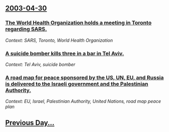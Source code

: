 ## [2003-04-30](/news/2003/04/30/index.md)

### [ The World Health Organization holds a meeting in Toronto regarding SARS.](/news/2003/04/30/the-world-health-organization-holds-a-meeting-in-toronto-regarding-sars.md)
_Context: SARS, Toronto, World Health Organization_

### [ A suicide bomber kills three in a bar in Tel Aviv.](/news/2003/04/30/a-suicide-bomber-kills-three-in-a-bar-in-tel-aviv.md)
_Context: Tel Aviv, suicide bomber_

### [ A road map for peace sponsored by the US, UN, EU, and Russia is delivered to the Israeli government and the Palestinian Authority.](/news/2003/04/30/a-road-map-for-peace-sponsored-by-the-us-un-eu-and-russia-is-delivered-to-the-israeli-government-and-the-palestinian-authority.md)
_Context: EU, Israel, Palestinian Authority, United Nations, road map peace plan_

## [Previous Day...](/news/2003/04/29/index.md)

